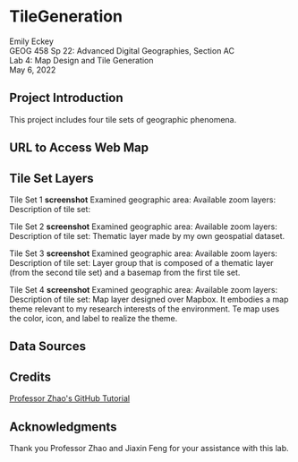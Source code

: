 # TileGeneration
Emily Eckey \
GEOG 458 Sp 22: Advanced Digital Geographies, Section AC \
Lab 4: Map Design and Tile Generation \
May 6, 2022

## Project Introduction
This project includes four tile sets of geographic phenomena. 

## URL to Access Web Map

## Tile Set Layers
Tile Set 1
**screenshot**
Examined geographic area: 
Available zoom layers: 
Description of tile set: 

Tile Set 2
**screenshot**
Examined geographic area: 
Available zoom layers: 
Description of tile set: Thematic layer made by my own geospatial dataset.

Tile Set 3
**screenshot**
Examined geographic area: 
Available zoom layers: 
Description of tile set: Layer group that is composed of a thematic layer (from the second tile set) and a basemap from the first tile set.

Tile Set 4
**screenshot**
Examined geographic area: 
Available zoom layers: 
Description of tile set: Map layer designed over Mapbox. It embodies a map theme relevant to my research interests of the environment. Te map uses the color, icon, and label to realize the theme.

## Data Sources

## Credits
[Professor Zhao's GitHub Tutorial](https://github.com/jakobzhao/geog458/tree/master/labs/lab04)

## Acknowledgments
Thank you Professor Zhao and Jiaxin Feng for your assistance with this lab.
